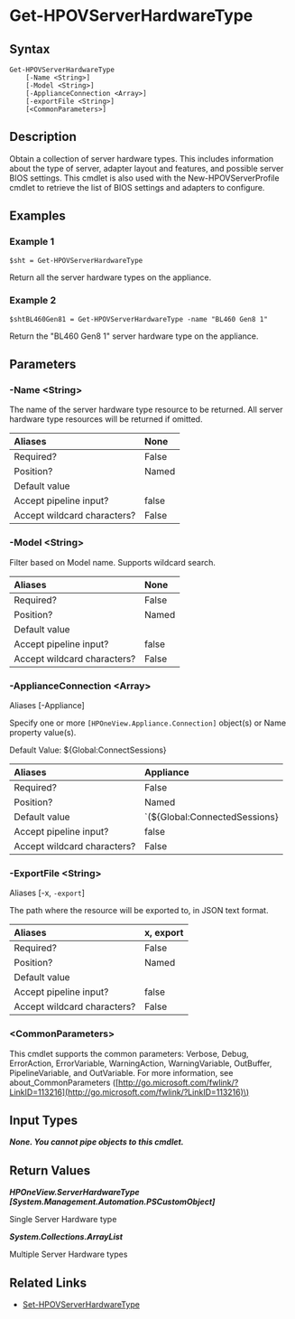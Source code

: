 ﻿---
description: Retrieve Server Hardware Type resource(s).
---

# Get-HPOVServerHardwareType

## Syntax

```text
Get-HPOVServerHardwareType
    [-Name <String>]
    [-Model <String>]
    [-ApplianceConnection <Array>]
    [-exportFile <String>]
    [<CommonParameters>]
```

## Description

Obtain a collection of server hardware types.  This includes information about the type of server, adapter layout and features, and possible server BIOS settings.  This cmdlet is also used with the New-HPOVServerProfile cmdlet to retrieve the list of BIOS settings and adapters to configure.

## Examples

###  Example 1 

```text
$sht = Get-HPOVServerHardwareType

```

Return all the server hardware types on the appliance.

###  Example 2 

```text
$shtBL460Gen81 = Get-HPOVServerHardwareType -name "BL460 Gen8 1"

```

Return the "BL460 Gen8 1" server hardware type on the appliance.

## Parameters

### -Name &lt;String&gt;

The name of the server hardware type resource to be returned.  All server hardware type resources will be returned if omitted.

| Aliases | None |
| :--- | :--- |
| Required? | False |
| Position? | Named |
| Default value |  |
| Accept pipeline input? | false |
| Accept wildcard characters? | False |

### -Model &lt;String&gt;

Filter based on Model name.  Supports wildcard search.

| Aliases | None |
| :--- | :--- |
| Required? | False |
| Position? | Named |
| Default value |  |
| Accept pipeline input? | false |
| Accept wildcard characters? | False |

### -ApplianceConnection &lt;Array&gt;

Aliases [-Appliance]

Specify one or more `[HPOneView.Appliance.Connection]` object(s) or Name property value(s).

Default Value: ${Global:ConnectSessions}

| Aliases | Appliance |
| :--- | :--- |
| Required? | False |
| Position? | Named |
| Default value | `(${Global:ConnectedSessions} | ? Default)` |
| Accept pipeline input? | false |
| Accept wildcard characters? | False |

### -ExportFile &lt;String&gt;

Aliases [-x, `-export`]

The path where the resource will be exported to, in JSON text format.

| Aliases | x, export |
| :--- | :--- |
| Required? | False |
| Position? | Named |
| Default value |  |
| Accept pipeline input? | false |
| Accept wildcard characters? | False |

### &lt;CommonParameters&gt;

This cmdlet supports the common parameters: Verbose, Debug, ErrorAction, ErrorVariable, WarningAction, WarningVariable, OutBuffer, PipelineVariable, and OutVariable. For more information, see about\_CommonParameters \([http://go.microsoft.com/fwlink/?LinkID=113216](http://go.microsoft.com/fwlink/?LinkID=113216)\)

## Input Types

_**None.  You cannot pipe objects to this cmdlet.**_

## Return Values

_**HPOneView.ServerHardwareType [System.Management.Automation.PSCustomObject]**_

Single Server Hardware type


_**System.Collections.ArrayList**_

Multiple Server Hardware types

## Related Links

* [Set-HPOVServerHardwareType](set-hpovserverhardwaretype.md)
